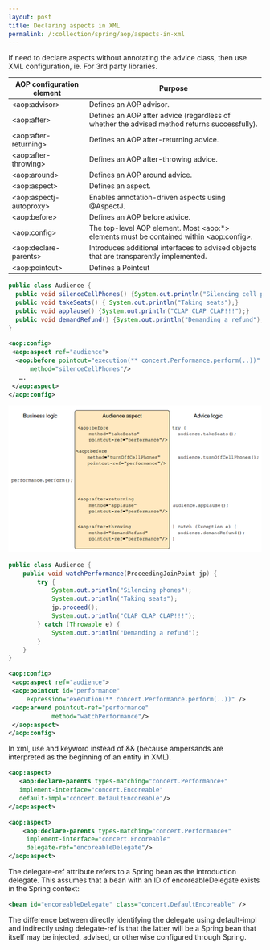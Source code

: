 ```yaml
---
layout: post
title: Declaring aspects in XML
permalink: /:collection/spring/aop/aspects-in-xml
---
```



If need to declare aspects without annotating the advice class, then use XML configuration, ie. For 3rd party libraries.

|AOP configuration element|	Purpose|
|---|---|
|\<aop:advisor>|	Defines an AOP advisor.|
|\<aop:after>|	Defines an AOP after advice (regardless of whether the advised method returns successfully).|
|\<aop:after-returning>|	Defines an AOP after-returning advice.|
|\<aop:after-throwing>|	Defines an AOP after-throwing advice.|
|\<aop:around>|	Defines an AOP around advice.|
|\<aop:aspect>|	Defines an aspect.|
|\<aop:aspectj-autoproxy>|	Enables annotation-driven aspects using @AspectJ.|
|\<aop:before>|	Defines an AOP before advice.|
|\<aop:config>|	The top-level AOP element. Most \<aop:*> elements must be contained within \<aop:config>.|
|\<aop:declare-parents>|	Introduces additional interfaces to advised objects that are transparently implemented.|
|\<aop:pointcut>|	Defines a Pointcut|

```java
public class Audience {
  public void silenceCellPhones() {System.out.println("Silencing cell phones");}
  public void takeSeats() { System.out.println("Taking seats");}
  public void applause() {System.out.println("CLAP CLAP CLAP!!!");}
  public void demandRefund() {System.out.println("Demanding a refund");}
}
```
```xml
<aop:config>
 <aop:aspect ref="audience">
  <aop:before pointcut="execution(** concert.Performance.perform(..))"
      method="silenceCellPhones"/>
   ….
 </aop:aspect>
</aop:config>
```

![](https://github.com/arpit04tripathi/files-cdn/raw/cdn/spring/spring-aop/advice-example-xml.png)

```java
public class Audience {
    public void watchPerformance(ProceedingJoinPoint jp) {
        try {
            System.out.println("Silencing phones");
            System.out.println("Taking seats");
            jp.proceed();
            System.out.println("CLAP CLAP CLAP!!!");
        } catch (Throwable e) {
            System.out.println("Demanding a refund");
        }
    }
}
```
```xml
<aop:config>
 <aop:aspect ref="audience">
 <aop:pointcut id="performance"  
     expression="execution(** concert.Performance.perform(..))" />
 <aop:around pointcut-ref="performance"
            method="watchPerformance"/>
 </aop:aspect>
</aop:config>
```
In xml, use and keyword instead of && (because ampersands are interpreted as the beginning of an entity in XML).
```xml
<aop:aspect>
   <aop:declare-parents types-matching="concert.Performance+"  
   implement-interface="concert.Encoreable" 
   default-impl="concert.DefaultEncoreable"/>
</aop:aspect>
```
```xml
<aop:aspect>
    <aop:declare-parents types-matching="concert.Performance+"
     implement-interface="concert.Encoreable"
     delegate-ref="encoreableDelegate"/>
</aop:aspect>
```

The delegate-ref attribute refers to a Spring bean as the introduction delegate. This assumes that a bean with an ID of encoreableDelegate exists in the Spring context:
```xml
<bean id="encoreableDelegate" class="concert.DefaultEncoreable" />
```
The difference between directly identifying the delegate using default-impl and indirectly using delegate-ref is that the latter will be a Spring bean that itself may be injected, advised, or otherwise configured through Spring.
